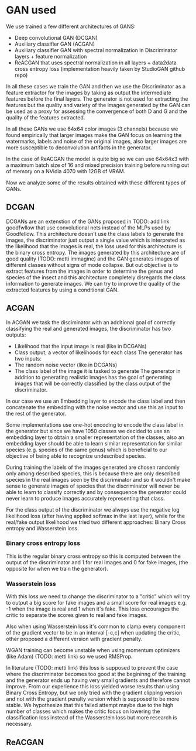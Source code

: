 # GAN used

We use trained a few different architectures of GANS:
- Deep convolutional GAN (DCGAN)
- Auxiliary classifier GAN (ACGAN)
- Auxiliary classifier GAN with spectral normalization in Discriminator layers + feature normalization
- ReACGAN that uses spectral normalization in all layers + data2data cross entropy loss (implementation heavily taken by StudioGAN github repo)

In all these cases we train the GAN and then we use the Discriminator as a feature extractor for the images by taking as output the intermediate features before the final layers.
The generator is not used for extracting the features but the quality and variety of the images generated by the GAN can be used as a proxy for assessing the convergence of both D and G and the quality of the features extracted.

In all these GANs we use 64x64 color images (3 channels) because we found empirically  that larger images make the GAN focus on learning the watermarks, labels and noise of the original images, also larger images are more susceptible to deconvolution artifacts in the generator.

In the case of ReACGAN the model is quite big so we can use 64x64x3 with a maximum batch size of 16 and mixed precision training before running out of memory on a NVidia 4070 with 12GB of VRAM.

Now we analyze some of the results obtained with these different types of GANs.

## DCGAN
DCGANs are an extenstion of the GANs proposed in TODO: add link goodfwllow that use convolutional nets instead of the MLPs used by Goodfellow.
This architecture doesn't use the class labels to generate the images, the discriminator just output a single value which is interpreted as the likelihood that the images is real, the loss used for this architecture is the binary cross entropy.
The images generated by this architecture are of good quality (TODO: metti immagine) and the GAN generates images of different classes without signs of mode collapse.
But out objective is to extract features from the images in order to determine the genus and species of the insect and this architecture completely disregards the class information to generate images.
We can try to improve the quality of the extracted features by using a conditional GAN.

## ACGAN
In ACGAN we task the disciminator with an additional goal of correctly classifying the real and generated images, the discriminator has two outputs:
- Likelihood that the input image is real (like in DCGANs)
- Class output, a vector of likelihoods for each class
The generator has two inputs:
- The random noise vector (like in DCGANs)
- The class label of the image it is tasked to generate
The generator in addition to generating realistic images has the goal of generating images that will be correctly classified by the class output of the discriminator.

In our case we use an Embedding layer to encode the class label and then concatenate the embedding with the noise vector and use this as input to the rest of the generator.

Some implementations use one-hot encoding to encode the class label in the generator but since we have 1050 classes we decided to use an embedding layer to obtain a smaller representation of the classes, also an embedding layer should be able to learn similar representation for similar species (e.g. species of the same genus) which is beneficial to our objective of being able to recognize undescribed species.

During training the labels of the images generated are chosen randomly only among described species, this is because there are only described species in the real images seen by the discriminator and so it wouldn't make sense to generate images of species that the discriminator will never be able to learn to classify correctly and by consequence the generator could never learn to produce images accurately representing that class.

For the class output of the discriminator we always use the negative log likelihood loss (after having applied softmax in the last layer), while for the real/fake output likelihood we tried two different approaches: Binary Cross entropy and Wasserstein loss.

### Binary cross entropy loss
This is the regular binary cross entropy so this is computed between the output of the discriminator and 1 for real images and 0 for fake images, (the opposite for when we train the generator).

### Wasserstein loss
With this loss we need to change the discriminator to a "critic" which will try to output a big score for fake images and a small score for real images e.g. -1 when the image is real and 1 when it's fake.
This loss encourages the critic to separate the scores given to real and fake images.

Also when using Wasserstein loss it's common to clamp every component of the gradient vector to be in an interval [-c,c] when updating the critic, other proposed a different version with gradient penalty.

WGAN training can become unstable when using momentum optimizers (like Adam) (TODO: metti link) so we used RMSProp.

In literature (TODO: metti link) this loss is supposed to prevent the case where the discriminator becomes too good at the begininng of the training and the generator ends up having very small gradients and therefore cannot improve.
From our experience this loss yielded worse results than using Binary Cross Entropy, but we only tried with the gradient clipping version and not with the gradient penalty version which is supposed to be more stable.
We hypothesize that this failed attempt maybe due to the high number of classes which makes the critic focus on lowering the classification loss instead of the Wasserstein loss but more research is necessary.


## ReACGAN
